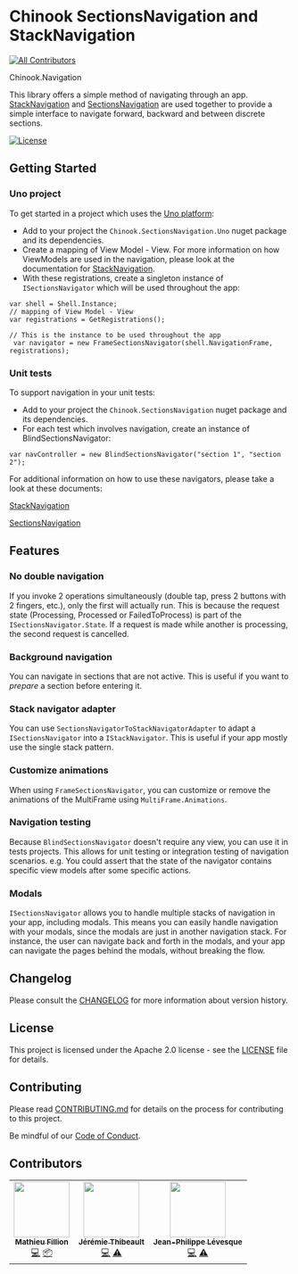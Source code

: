 # Chinook SectionsNavigation and StackNavigation
<!-- ALL-CONTRIBUTORS-BADGE:START - Do not remove or modify this section -->
[![All Contributors](https://img.shields.io/badge/all_contributors-2-orange.svg?style=flat-square)](#contributors-)
<!-- ALL-CONTRIBUTORS-BADGE:END -->

Chinook.Navigation

This library offers a simple method of navigating through an app. [StackNavigation](src/StackNavigation.Abstractions/StackNavigation.md) and [SectionsNavigation](src/SectionsNavigation.Abstractions/SectionsNavigation.md) are used together to provide a simple interface to navigate forward, backward and between discrete sections.

[![License](https://img.shields.io/badge/License-Apache%202.0-blue.svg)](LICENSE)

## Getting Started

### Uno project

To get started in a project which uses the [Uno platform](https://platform.uno/):

* Add to your project the `Chinook.SectionsNavigation.Uno` nuget package and its dependencies.
* Create a mapping of View Model - View. For more information on how ViewModels are used in the navigation, please look at the documentation for [StackNavigation](src/StackNavigation.Abstractions/StackNavigation.md).
* With these registrations, create a singleton instance of `ISectionsNavigator` which will be used throughout the app:

```
var shell = Shell.Instance;
// mapping of View Model - View
var registrations = GetRegistrations();

// This is the instance to be used throughout the app
 var navigator = new FrameSectionsNavigator(shell.NavigationFrame, registrations);
```

### Unit tests

To support navigation in your unit tests:

* Add to your project the `Chinook.SectionsNavigation` nuget package and its dependencies.
* For each test which involves navigation, create an instance of BlindSectionsNavigator:

```
var navController = new BlindSectionsNavigator("section 1", "section 2");
```

For additional information on how to use these navigators, please take a look at these documents:

[StackNavigation](src/StackNavigation.Abstractions/StackNavigation.md)

[SectionsNavigation](src/SectionsNavigation.Abstractions/SectionsNavigation.md)

## Features

### No double navigation
If you invoke 2 operations simultaneously (double tap, press 2 buttons with 2 fingers, etc.), only the first will actually run.
This is because the request state (Processing, Processed or FailedToProcess) is part of the `ISectionsNavigator.State`.
If a request is made while another is processing, the second request is cancelled.

### Background navigation
You can navigate in sections that are not active. This is useful if you want to _prepare_ a section before entering it.

### Stack navigator adapter
You can use `SectionsNavigatorToStackNavigatorAdapter` to adapt a `ISectionsNavigator` into a `IStackNavigator`. This is useful if your app mostly use the single stack pattern.

### Customize animations
When using `FrameSectionsNavigator`, you can customize or remove the animations of the MultiFrame using `MultiFrame.Animations`.

### Navigation testing
Because `BlindSectionsNavigator` doesn't require any view, you can use it in tests projects.
This allows for unit testing or integration testing of navigation scenarios.
e.g. You could assert that the state of the navigator contains specific view models after some specific actions.

### Modals
`ISectionsNavigator` allows you to handle multiple stacks of navigation in your app, including modals. This means you can easily handle navigation with your modals, since the modals are just in another navigation stack. For instance, the user can navigate back and forth in the modals, and your app can navigate the pages behind the modals, without breaking the flow.

## Changelog

Please consult the [CHANGELOG](CHANGELOG.md) for more information about version
history.

## License

This project is licensed under the Apache 2.0 license - see the
[LICENSE](LICENSE) file for details.

## Contributing

Please read [CONTRIBUTING.md](CONTRIBUTING.md) for details on the process for
contributing to this project.

Be mindful of our [Code of Conduct](CODE_OF_CONDUCT.md).

## Contributors

<!-- ALL-CONTRIBUTORS-LIST:START - Do not remove or modify this section -->
<!-- prettier-ignore-start -->
<!-- markdownlint-disable -->
<table>
  <tr>
    <td align="center"><a href="https://github.com/MatFillion"><img src="https://avatars0.githubusercontent.com/u/7029537?v=4" width="100px;" alt=""/><br /><sub><b>Mathieu Fillion</b></sub></a><br /><a href="https://github.com/nventive/Chinook.Navigation/commits?author=MatFillion" title="Code">💻</a> <a href="#platform-MatFillion" title="Packaging/porting to new platform">📦</a></td>
    <td align="center"><a href="https://github.com/jeremiethibeault"><img src="https://avatars3.githubusercontent.com/u/5444226?v=4" width="100px;" alt=""/><br /><sub><b>Jérémie Thibeault</b></sub></a><br /><a href="https://github.com/nventive/Chinook.Navigation/commits?author=jeremiethibeault" title="Code">💻</a> <a href="https://github.com/nventive/Chinook.Navigation/commits?author=jeremiethibeault" title="Tests">⚠️</a></td>
    <td align="center"><a href="https://github.com/jeanplevesque"><img src="https://avatars3.githubusercontent.com/u/39710855?v=4" width="100px;" alt=""/><br /><sub><b>Jean-Philippe Lévesque</b></sub></a><br /><a href="https://github.com/nventive/Chinook.Navigation/commits?author=jeanplevesque" title="Code">💻</a> <a href="https://github.com/nventive/Chinook.Navigation/commits?author=jeanplevesque" title="Tests">⚠️</a></td>
  </tr>
</table>

<!-- markdownlint-enable -->
<!-- prettier-ignore-end -->
<!-- ALL-CONTRIBUTORS-LIST:END -->
<!-- ALL-CONTRIBUTORS-LIST:END -->
